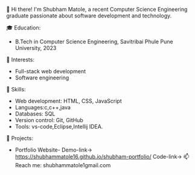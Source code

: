 👋 Hi there! I'm Shubham Matole, a recent Computer Science Engineering graduate passionate about software development and technology.

🎓 Education:

-  B.Tech in Computer Science Engineering, Savitribai Phule Pune University, 2023
  
💼 Interests:

-  Full-stack web development
-  Software engineering

🚀 Skills:

-  Web development: HTML, CSS, JavaScript
-  Languages:c,c++,java
-  Databases: SQL
-  Version control: Git, GitHub
-  Tools: vs-code,Eclipse,Intellij IDEA.
  
🌟 Projects:

- Portfolio Website-
Demo-link-> https://shubhammatole16.github.io/shubham-portfolio/
Code-link-> 
📫 Reach me: shubhammatole1gmail.com
